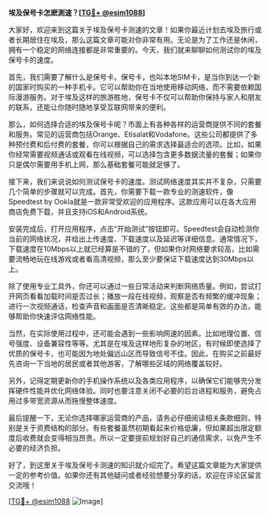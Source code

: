 **埃及保号卡怎麽測速？[[TG💪+ @esim1088](https://t.me/s/esim1088)]**

大家好，欢迎来到这篇关于埃及保号卡测速的文章！如果你最近计划去埃及旅行或者长期居住在埃及，那么这篇文章可能对你非常有用。无论是为了工作还是休闲，拥有一个稳定的网络连接都是非常重要的。今天，我们就来聊聊如何测试你的埃及保号卡的速度。

首先，我们需要了解什么是保号卡。保号卡，也叫本地SIM卡，是当你到达一个新的国家时购买的一种手机卡。它可以帮助你在当地使用移动网络，而不需要依赖国际漫游服务。对于埃及这样的旅游胜地，保号卡不仅可以帮助你保持与家人和朋友的联系，还能让你随时随地享受互联网带来的便利。

那么，如何选择合适的埃及保号卡呢？市面上有各种各样的运营商提供不同的套餐和服务。常见的运营商包括Orange、Etisalat和Vodafone。这些公司都提供了多种预付费和后付费的套餐，你可以根据自己的需求选择最适合的选项。比如，如果你经常需要视频通话或观看在线视频，可以选择包含更多数据流量的套餐；如果你只是偶尔需要用手机上网，那么基础套餐可能就足够了。

接下来，我们来说说如何测试保号卡的速度。测试网络速度其实并不复杂，只需要几个简单的步骤就可以完成。首先，你需要下载一款专业的测速软件，像Speedtest by Ookla就是一款非常受欢迎的应用程序。这款应用可以在各大应用商店免费下载，并且支持iOS和Android系统。

安装完成后，打开应用程序，点击“开始测试”按钮即可。Speedtest会自动检测你当前的网络状况，并给出上传速度、下载速度以及延迟等详细信息。通常情况下，下载速度在10Mbps以上就已经算是不错的了，但如果你对网络要求较高，比如需要流畅地玩在线游戏或者看高清视频，那么至少要保证下载速度达到30Mbps以上。

除了使用专业工具外，你还可以通过一些日常活动来判断网络质量。例如，尝试打开网页看看加载时间是否过长；播放一段在线视频，观察是否有频繁的缓冲现象；进行一次视频通话，检查声音和画面是否清晰稳定。这些都是简单有效的办法，能够帮助你快速评估网络性能。

当然，在实际使用过程中，还可能会遇到一些影响网速的因素。比如地理位置、信号强度、设备兼容性等等。尤其是在埃及这样地形复杂的地区，有时候即使选择了优质的保号卡，也可能因为地处偏远山区而导致信号不佳。因此，在购买之前最好先咨询一下当地的居民或者其他游客，了解哪些区域的网络覆盖较好。

另外，记得定期更新你的手机操作系统以及各类应用程序，以确保它们能够充分发挥硬件性能并优化网络体验。同时也要注意关闭不必要的后台进程和服务，避免占用过多带宽资源从而拖慢整体速度。

最后提醒一下，无论你选择哪家运营商的产品，请务必仔细阅读相关条款细则，特别是关于资费结构的部分。有些套餐虽然初期看起来价格低廉，但如果超出限定额度后收费就会变得相当昂贵。所以一定要提前规划好自己的通信需求，以免产生不必要的经济负担。

好了，到这里关于埃及保号卡测速的知识就介绍完了。希望这篇文章能为大家提供一定的参考价值。如果你还有其他疑问或者经验想要分享的话，欢迎在评论区留言交流哦！

[[TG💪+ @esim1088](https://t.me/s/esim1088) ![Image](https://i.postimg.cc/4NQfJmqS/Snipaste-2025-05-13-00-14-12.png)]